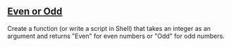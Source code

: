 ## [Even or Odd](https://www.codewars.com/kata/53da3dbb4a5168369a0000fe/train/swift)

Create a function (or write a script in Shell) that takes an integer as an argument and returns "Even" for even numbers or "Odd" for odd numbers.